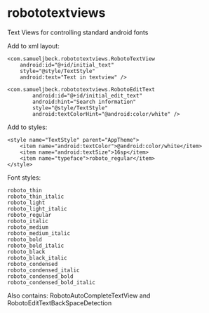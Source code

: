 # robototextviews
Text Views for controlling standard android fonts

Add to xml layout:

	<com.samueljbeck.robototextviews.RobotoTextView
        android:id="@+id/initial_text"
        style="@style/TextStyle"
        android:text="Text in textview" />
        
	<com.samueljbeck.robototextviews.RobotoEditText
            android:id="@+id/initial_edit_text"
            android:hint="Search information"
        	style="@style/TextStyle"
            android:textColorHint="@android:color/white" />


Add to styles:

	<style name="TextStyle" parent="AppTheme">
        <item name="android:textColor">@android:color/white</item>
        <item name="android:textSize">16sp</item>
        <item name="typeface">roboto_regular</item>
    </style>
    

Font styles:

	roboto_thin
	roboto_thin_italic
	roboto_light
	roboto_light_italic
	roboto_regular
	roboto_italic
	roboto_medium
	roboto_medium_italic
	roboto_bold
	roboto_bold_italic
	roboto_black
	roboto_black_italic
	roboto_condensed
	roboto_condensed_italic
	roboto_condensed_bold
	roboto_condensed_bold_italic
	

Also contains:  RobotoAutoCompleteTextView and RobotoEditTextBackSpaceDetection


